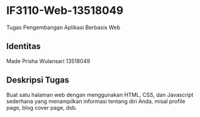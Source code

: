 # IF3110-Web-13518049
Tugas Pengembangan Aplikasi Berbasis Web

## Identitas
Made Prisha Wulansari
13518049

## Deskripsi Tugas
Buat satu halaman web dengan menggunakan HTML, CSS, dan Javascript sederhana yang menampilkan informasi tentang diri Anda, misal profile page, blog cover page, dsb.
